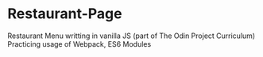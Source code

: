 # Restaurant-Page
Restaurant Menu writting in vanilla JS (part of The Odin Project Curriculum)
Practicing usage of Webpack, ES6 Modules